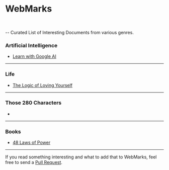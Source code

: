 # WebMarks
<br> 

-- Curated List of Interesting Documents from various genres.

### Artificial Intelligence

- [Learn with Google AI](https://ai.google/education/)

<hr>

### Life

- [The Logic of Loving Yourself](https://www.ted.com/playlists/465/the_logic_of_loving_yourself)

<hr>

### Those 280 Characters

- 

<hr>

### Books

- [48 Laws of Power](https://www.amazon.com/48-Laws-Power-Robert-Greene/dp/0140280197)

<hr>


If you read something interesting and what to add that to WebMarks, feel free to send a [Pull Request](https://github.com/Dharamsitejas/WebMarks/pulls). 
